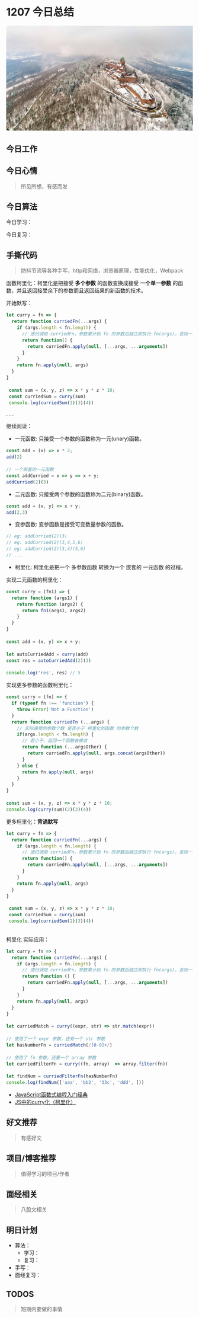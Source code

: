 
# 1207 今日总结

![](./bg-imgs/1207.jpg)


## 今日工作

## 今日心情
> 所见所想，有感而发


## 今日算法

今日学习：


今日复习：


## 手撕代码
> 防抖节流等各种手写，http和网络，浏览器原理，性能优化，Webpack

函数柯里化：柯里化是把接受 **多个参数** 的函数变换成接受 **一个单一参数** 的函数，并且返回接受余下的参数而且返回结果的新函数的技术。

开始默写：

```js
let curry = fn => {
  return function curriedFn(...args) {
    if (args.length < fn.length) {
      // 递归调用 curriedFn，参数累计到 fn 的参数后就立即执行 fn(args)，否则一直递归自己——加参数
      return function() {
        return curriedFn.apply(null, [...args, ...arguments])
      }
    }
    return fn.apply(null, args)
  }
}

 const sum = (x, y, z) => x * y * z * 10;
 const curriedSum = curry(sum)
 console.log(curriedSum(2)(3)(4))
```

.
.
.


继续阅读：

- 一元函数: 只接受一个参数的函数称为一元(unary)函数。

```js
const add = (x) => x * 2;
add(2)

// 一个嵌套的一元函数
const addCurried = x => y => x + y;
addCurried(2)(3)
```
- 二元函数: 只接受两个参数的函数称为二元(binary)函数。

```js
const add = (x, y) => x + y;
add(2,3)
```
- 变参函数: 变参函数是接受可变数量参数的函数。

```js
// eg: addCurried(2)(3)
// eg: addCurried(2)(3,4,5,6)
// eg: addCurried(2)(3,4)(5,6)
// ...
```
- 柯里化: 柯里化是把一个 多参数函数 转换为一个 嵌套的 一元函数 的过程。

实现二元函数的柯里化：

```js
const curry = (fn1) => {
  return function (args1) {
    return function (args2) {
      return fn1(args1, args2)
    }
  }
}

const add = (x, y) => x + y;

let autoCurriedAdd = curry(add)
const res = autoCurriedAdd(2)(3)

console.log('res', res) // 5
```

实现更多参数的函数柯里化：

```js
const curry = (fn) => {
  if (typeof fn !== 'function') {
    throw Error('Not a Function')
  }
  return function curriedFn (...args) {
    // 实际接受的参数个数 是否小于 柯里化的函数 的参数个数
    if(args.length < fn.length) {
      // 若小于，返回一个函数去接收
      return function (...argsOther) {
        return curriedFn.apply(null, args.concat(argsOther))
      }
    } else {
      return fn.apply(null, args)
    }
  }
}

const sum = (x, y, z) => x * y * z * 10;
console.log(curry(sum)(2)(3)(4))

```

更多柯里化：**背诵默写**

```js
let curry = fn => {
  return function curriedFn(...args) {
    if (args.length < fn.length) {
      // 递归调用 curriedFn，参数累计到 fn 的参数后就立即执行 fn(args)，否则一直递归自己——加参数
      return function() {
        return curriedFn.apply(null, [...args, ...arguments])
      }
    }
    return fn.apply(null, args)
  }
}

 const sum = (x, y, z) => x * y * z * 10;
 const curriedSum = curry(sum)
 console.log(curriedSum(2)(3)(4))
 
```


柯里化 实际应用：

```js
let curry = fn => {
  return function curriedFn(...args) {
    if (args.length < fn.length) {
      // 递归调用 curriedFn，参数累计到 fn 的参数后就立即执行 fn(args)，否则一直递归自己——加参数
      return function () {
        return curriedFn.apply(null, [...args, ...arguments])
      }
    }
    return fn.apply(null, args)
  }
}

let curriedMatch = curry((expr, str) => str.match(expr))

// 使用了一个 expr 参数，还有一个 str 参数
let hasNumberFn = curriedMatch(/[0-9]+/)

// 使用了 fn 参数，还要一个 array 参数
let curriedFilterFn = curry((fn, array)  => array.filter(fn))

let findNum = curriedFilterFn(hasNumberFn)
console.log(findNum(['aaa', 'bb2', '33c', 'ddd', ]))
```










- [JavaScript函数式编程入门经典](https://juejin.cn/post/6844903837715660814)
- [JS中的curry化（柯里化）](https://www.jianshu.com/p/2b4c2a0cc2ec)


## 好文推荐
> 有感好文


## 项目/博客推荐
> 值得学习的项目/作者


## 面经相关
> 八股文相关

## 明日计划

- 算法：
  - 学习：
  - 复习：
- 手写：
- 面经复习：

## TODOS
> 短期内要做的事情